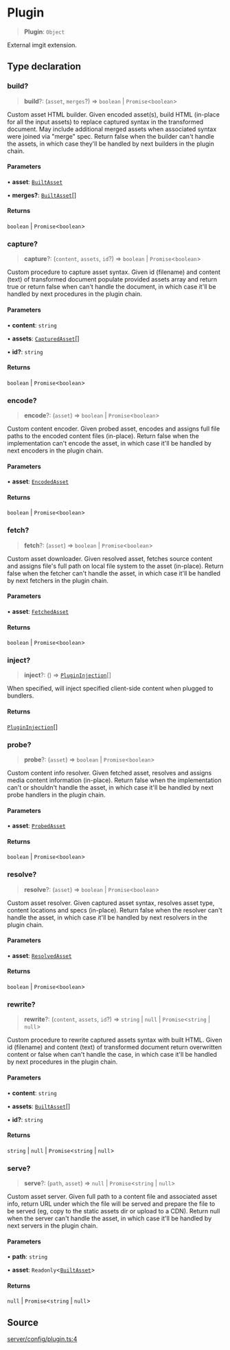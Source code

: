 # Plugin

> **Plugin**: `Object`

External imgit extension.

## Type declaration

### build?

> **build**?: (`asset`, `merges`?) => `boolean` \| `Promise`\<`boolean`\>

Custom asset HTML builder. Given encoded asset(s), build HTML (in-place for all the input
 assets) to replace captured syntax in the transformed document. May include additional merged
 assets when associated syntax were joined via "merge" spec. Return false when the builder can't
 handle the assets, in which case they'll be handled by next builders in the plugin chain.

#### Parameters

• **asset**: [`BuiltAsset`](BuiltAsset.md)

• **merges?**: [`BuiltAsset`](BuiltAsset.md)[]

#### Returns

`boolean` \| `Promise`\<`boolean`\>

### capture?

> **capture**?: (`content`, `assets`, `id`?) => `boolean` \| `Promise`\<`boolean`\>

Custom procedure to capture asset syntax. Given id (filename) and content (text) of transformed document
 populate provided assets array and return true or return false when can't handle the document,
 in which case it'll be handled by next procedures in the plugin chain.

#### Parameters

• **content**: `string`

• **assets**: [`CapturedAsset`](CapturedAsset.md)[]

• **id?**: `string`

#### Returns

`boolean` \| `Promise`\<`boolean`\>

### encode?

> **encode**?: (`asset`) => `boolean` \| `Promise`\<`boolean`\>

Custom content encoder. Given probed asset, encodes and assigns full file paths to the encoded content
 files (in-place). Return false when the implementation can't encode the asset,
 in which case it'll be handled by next encoders in the plugin chain.

#### Parameters

• **asset**: [`EncodedAsset`](EncodedAsset.md)

#### Returns

`boolean` \| `Promise`\<`boolean`\>

### fetch?

> **fetch**?: (`asset`) => `boolean` \| `Promise`\<`boolean`\>

Custom asset downloader. Given resolved asset, fetches source content and assigns file's full path on
 local file system to the asset (in-place). Return false when the fetcher can't handle the asset,
 in which case it'll be handled by next fetchers in the plugin chain.

#### Parameters

• **asset**: [`FetchedAsset`](FetchedAsset.md)

#### Returns

`boolean` \| `Promise`\<`boolean`\>

### inject?

> **inject**?: () => [`PluginInjection`](PluginInjection.md)[]

When specified, will inject specified client-side content when plugged to bundlers.

#### Returns

[`PluginInjection`](PluginInjection.md)[]

### probe?

> **probe**?: (`asset`) => `boolean` \| `Promise`\<`boolean`\>

Custom content info resolver. Given fetched asset, resolves and assigns media content
 information (in-place). Return false when the implementation can't or shouldn't handle the asset,
 in which case it'll be handled by next probe handlers in the plugin chain.

#### Parameters

• **asset**: [`ProbedAsset`](ProbedAsset.md)

#### Returns

`boolean` \| `Promise`\<`boolean`\>

### resolve?

> **resolve**?: (`asset`) => `boolean` \| `Promise`\<`boolean`\>

Custom asset resolver. Given captured asset syntax, resolves asset type,
 content locations and specs (in-place). Return false when the resolver can't
 handle the asset, in which case it'll be handled by next resolvers in the plugin chain.

#### Parameters

• **asset**: [`ResolvedAsset`](ResolvedAsset.md)

#### Returns

`boolean` \| `Promise`\<`boolean`\>

### rewrite?

> **rewrite**?: (`content`, `assets`, `id`?) => `string` \| `null` \| `Promise`\<`string` \| `null`\>

Custom procedure to rewrite captured assets syntax with built HTML. Given id (filename) and
 content (text) of transformed document return overwritten content or false when can't handle the case,
 in which case it'll be handled by next procedures in the plugin chain.

#### Parameters

• **content**: `string`

• **assets**: [`BuiltAsset`](BuiltAsset.md)[]

• **id?**: `string`

#### Returns

`string` \| `null` \| `Promise`\<`string` \| `null`\>

### serve?

> **serve**?: (`path`, `asset`) => `null` \| `Promise`\<`string` \| `null`\>

Custom asset server. Given full path to a content file and associated asset info,
 return URL under which the file will be served and prepare the file to be served (eg, copy to
 the static assets dir or upload to a CDN). Return null when the server can't
 handle the asset, in which case it'll be handled by next servers in the plugin chain.

#### Parameters

• **path**: `string`

• **asset**: `Readonly`\<[`BuiltAsset`](BuiltAsset.md)\>

#### Returns

`null` \| `Promise`\<`string` \| `null`\>

## Source

[server/config/plugin.ts:4](https://github.com/Elringus/Imgit/blob/f5cda02/src/server/config/plugin.ts#L4)
